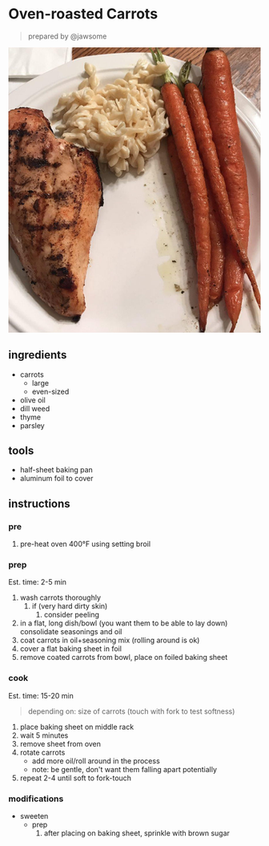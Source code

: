 # Oven-roasted Carrots

> prepared by @jawsome

![Roasted carrots (on the right side of the plate)](../images/oven-roasted-carrots.jpg)

## ingredients

* carrots
  * large
  * even-sized
* olive oil
* dill weed
* thyme
* parsley

## tools

* half-sheet baking pan
* aluminum foil to cover

## instructions

### pre

1. pre-heat oven 400°F using setting broil

### prep

Est. time: 2-5 min

1. wash carrots thoroughly
    1. if (very hard dirty skin)
        1. consider peeling
1. in a flat, long dish/bowl (you want them to be able to lay down)
  consolidate seasonings and oil
1. coat carrots in oil+seasoning mix (rolling around is ok)
1. cover a flat baking sheet in foil
1. remove coated carrots from bowl, place on foiled baking sheet

### cook

Est. time: 15-20  min
> depending on: size of carrots (touch with fork to test softness)

1. place baking sheet on middle rack
1. wait 5 minutes
1. remove sheet from oven
1. rotate carrots
    * add more oil/roll around in the process
    * note: be gentle, don't want them falling apart potentially
1. repeat 2-4 until soft to fork-touch

### modifications

* sweeten
  * prep
    1. after placing on baking sheet, sprinkle with brown sugar
